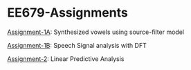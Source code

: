 # EE679-Assignments

[Assignment-1A](https://github.com/zzharsh/EE679-Assignments/tree/main/Ass-1/1A): Synthesized vowels using source-filter model

[Assignment-1B](https://github.com/zzharsh/EE679-Assignments/tree/main/Ass-1/1B): Speech Signal analysis with DFT

[Assignment-2](https://github.com/zzharsh/EE679-Assignments/tree/main/Ass-2): Linear Predictive Analysis
